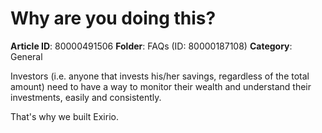 # Why are you doing this?

**Article ID**: 80000491506
**Folder**: FAQs (ID: 80000187108)
**Category**: General

Investors (i.e. anyone that invests his/her savings, regardless of the total amount) need to have a way to monitor their wealth and understand their investments, easily and consistently.

That's why we built Exirio.